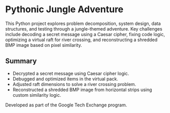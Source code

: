 # Pythonic Jungle Adventure

This Python project explores problem decomposition, system design, data structures, and testing through a jungle-themed adventure. Key challenges include decoding a secret message using a Caesar cipher, fixing code logic, optimizing a virtual raft for river crossing, and reconstructing a shredded BMP image based on pixel similarity.

## Summary
- Decrypted a secret message using Caesar cipher logic.
- Debugged and optimized items in the virtual pack.
- Adjusted raft dimensions to solve a river crossing problem.
- Reconstructed a shredded BMP image from horizontal strips using custom similarity logic.

Developed as part of the Google Tech Exchange program.
